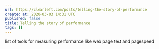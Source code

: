 ```yaml
---
url: https://clearleft.com/posts/telling-the-story-of-performance
created_at: 2020-03-03 14:31 UTC
published: false
title: Telling the story of performance
tags: []
---
```


list of tools for measuring performance like web page test and pagespeed
